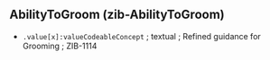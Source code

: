 ## AbilityToGroom (zib-AbilityToGroom)
* `.value[x]:valueCodeableConcept` ; textual ; Refined guidance for Grooming ; ZIB-1114